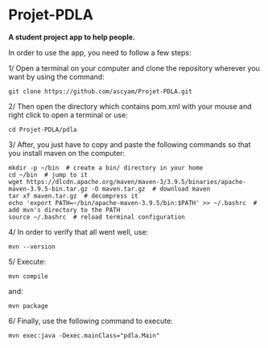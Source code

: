 # Projet-PDLA
**A student project app to help people.**

In order to use the app, you need to follow a few steps:

1/ Open a terminal on your computer and clone the repository wherever you want by using the command:
```
git clone https://github.com/ascyam/Projet-PDLA.git
``` 

2/ Then open the directory which contains pom.xml with your mouse and right click to open a terminal or use:
```
cd Projet-PDLA/pdla
```

3/ After, you just have to copy and paste the following commands so that you install maven on the computer:
```
mkdir -p ~/bin  # create a bin/ directory in your home
cd ~/bin  # jump to it
wget https://dlcdn.apache.org/maven/maven-3/3.9.5/binaries/apache-maven-3.9.5-bin.tar.gz -O maven.tar.gz  # download maven
tar xf maven.tar.gz  # decompress it
echo 'export PATH=~/bin/apache-maven-3.9.5/bin:$PATH' >> ~/.bashrc  # add mvn's directory to the PATH
source ~/.bashrc  # reload terminal configuration
```

4/ In order to verify that all went well, use: 
```
mvn --version
```

5/ Execute: 
```
mvn compile
```
and: 
```
mvn package
```

6/ Finally, use the following command to execute: 
```
mvn exec:java -Dexec.mainClass="pdla.Main"
``` 

